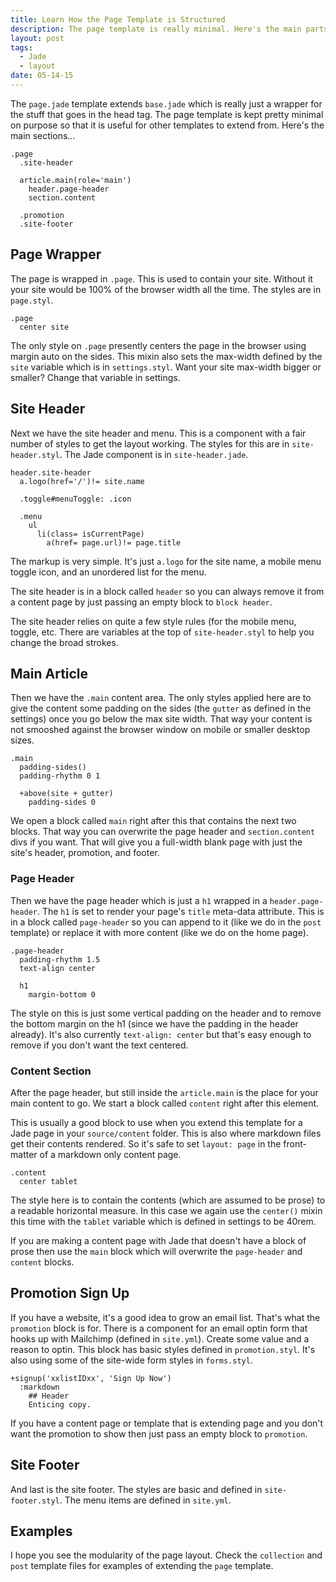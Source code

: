 ```yaml
---
title: Learn How the Page Template is Structured
description: The page template is really minimal. Here's the main parts you need to know.
layout: post
tags:
  - Jade
  - layout
date: 05-14-15
---
```


The `page.jade` template extends `base.jade` which is really just a wrapper for the stuff that goes in the head tag. The page template is kept pretty minimal on purpose so that it is useful for other templates to extend from. Here's the main sections...

```jade
.page
  .site-header

  article.main(role='main')
    header.page-header
    section.content

  .promotion
  .site-footer
```

## Page Wrapper
The page is wrapped in `.page`. This is used to contain your site. Without it your site would be 100% of the browser width all the time. The styles are in `page.styl`.

```stylus
.page
  center site
```

The only style on `.page` presently centers the page in the browser using margin auto on the sides. This mixin also sets the max-width defined by the `site` variable which is in `settings.styl`. Want your site max-width bigger or smaller? Change that variable in settings.

## Site Header
Next we have the site header and menu. This is a component with a fair number of styles to get the layout working. The styles for this are in `site-header.styl`. The Jade component is in `site-header.jade`.

```jade
header.site-header
  a.logo(href='/')!= site.name

  .toggle#menuToggle: .icon

  .menu
    ul
      li(class= isCurrentPage)
        a(href= page.url)!= page.title
```

The markup is very simple. It's just `a.logo` for the site name, a mobile menu toggle icon, and an unordered list for the menu.

The site header is in a block called `header` so you can always remove it from a content page by just passing an empty block to `block header`.

The site header relies on quite a few style rules (for the mobile menu, toggle, etc. There are variables at the top of `site-header.styl` to help you change the broad strokes.

## Main Article
Then we have the `.main` content area. The only styles applied here are to give the content some padding on the sides (the `gutter` as defined in the settings) once you go below the max site width. That way your content is not smooshed against the browser window on mobile or smaller desktop sizes.

```stylus
.main
  padding-sides()
  padding-rhythm 0 1

  +above(site + gutter)
    padding-sides 0
```

We open a block called `main` right after this that contains the next two blocks. That way you can overwrite the page header and `section.content` divs if you want. That will give you a full-width blank page with just the site's header, promotion, and footer.

### Page Header
Then we have the page header which is just a `h1` wrapped in a `header.page-header`. The `h1` is set to render your page's `title` meta-data attribute. This is in a block called `page-header` so you can append to it (like we do in the `post` template) or replace it with more content (like we do on the home page).

```stylus
.page-header
  padding-rhythm 1.5
  text-align center

  h1
    margin-bottom 0
```

The style on this is just some vertical padding on the header and to remove the bottom margin on the h1 (since we have the padding in the header already). It's also currently `text-align: center` but that's easy enough to remove if you don't want the text centered.

### Content Section
After the page header, but still inside the `article.main` is the place for your main content to go. We start a block called `content` right after this element.

This is usually a good block to use when you extend this template for a Jade page in your `source/content` folder. This is also where markdown files get their contents rendered. So it's safe to set `layout: page` in the front-matter of a markdown only content page.

```stylus
.content
  center tablet
```

The style here is to contain the contents (which are assumed to be prose) to a readable horizontal measure. In this case we again use the `center()` mixin this time with the `tablet` variable which is defined in settings to be 40rem.

If you are making a content page with Jade that doesn't have a block of prose then use the `main` block which will overwrite the `page-header` and `content` blocks.

## Promotion Sign Up
If you have a website, it's a good idea to grow an email list. That's what the `promotion` block is for. There is a component for an email optin form that hooks up with Mailchimp (defined in `site.yml`). Create some value and a reason to optin. This block has basic styles defined in `promotion.styl`. It's also using some of the site-wide form styles in `forms.styl`.

```jade
+signup('xxlistIDxx', 'Sign Up Now')
  :markdown
    ## Header
    Enticing copy.
```

If you have a content page or template that is extending page and you don't want the promotion to show then just pass an empty block to `promotion`.

## Site Footer
And last is the site footer. The styles are basic and defined in `site-footer.styl`. The menu items are defined in `site.yml`.

## Examples
I hope you see the modularity of the page layout. Check the `collection` and `post` template files for examples of extending the `page` template.
